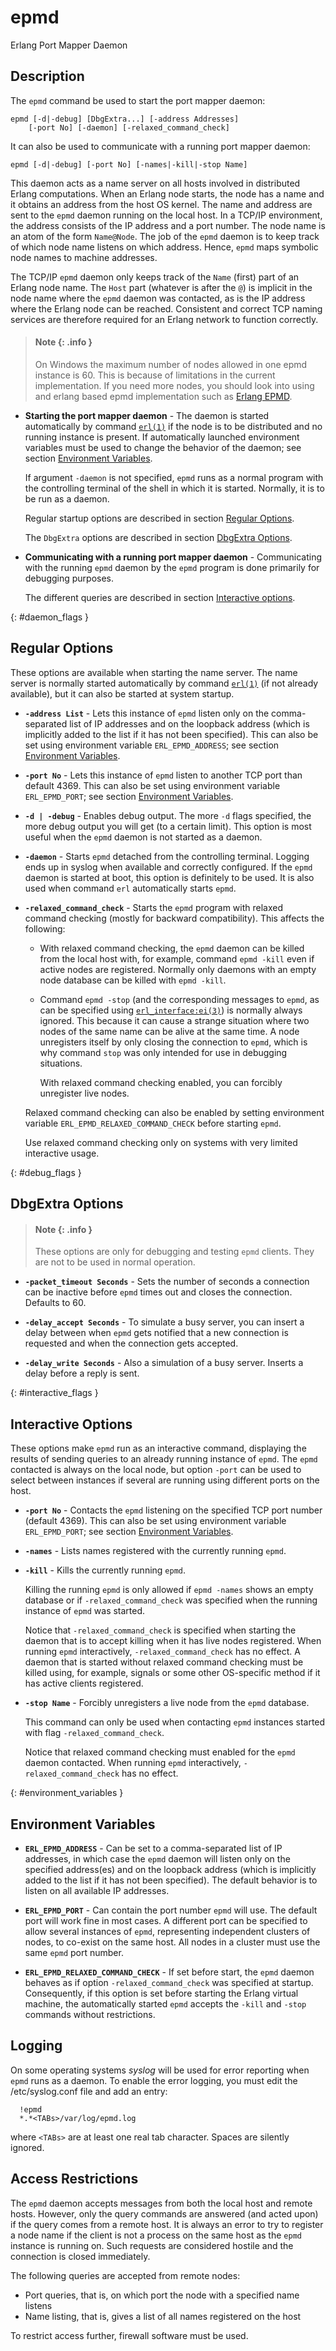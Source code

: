 <!--
%CopyrightBegin%

Copyright Ericsson AB 2023-2025. All Rights Reserved.

Licensed under the Apache License, Version 2.0 (the "License");
you may not use this file except in compliance with the License.
You may obtain a copy of the License at

    http://www.apache.org/licenses/LICENSE-2.0

Unless required by applicable law or agreed to in writing, software
distributed under the License is distributed on an "AS IS" BASIS,
WITHOUT WARRANTIES OR CONDITIONS OF ANY KIND, either express or implied.
See the License for the specific language governing permissions and
limitations under the License.

%CopyrightEnd%
-->
# epmd

Erlang Port Mapper Daemon

## Description

The `epmd` command be used to start the port mapper daemon:

```text
epmd [-d|-debug] [DbgExtra...] [-address Addresses]
    [-port No] [-daemon] [-relaxed_command_check]
```

It can also be used to communicate with a running port mapper daemon:


```text
epmd [-d|-debug] [-port No] [-names|-kill|-stop Name]
```


This daemon acts as a name server on all hosts involved in distributed Erlang
computations. When an Erlang node starts, the node has a name and it obtains an
address from the host OS kernel. The name and address are sent to the `epmd`
daemon running on the local host. In a TCP/IP environment, the address consists
of the IP address and a port number. The node name is an atom of the form
`Name@Node`. The job of the `epmd` daemon is to keep track of which node name
listens on which address. Hence, `epmd` maps symbolic node names to machine
addresses.

The TCP/IP `epmd` daemon only keeps track of the `Name` (first) part of an
Erlang node name. The `Host` part (whatever is after the `@`) is implicit in the
node name where the `epmd` daemon was contacted, as is the IP address where the
Erlang node can be reached. Consistent and correct TCP naming services are
therefore required for an Erlang network to function correctly.

> #### Note {: .info }
>
> On Windows the maximum number of nodes allowed in one epmd instance is 60.
> This is because of limitations in the current implementation. If you need more
> nodes, you should look into using and erlang based epmd implementation such as
> [Erlang EPMD](https://github.com/erlang/epmd).

- **Starting the port mapper daemon** - The daemon is started automatically by
  command [`erl(1)`](erl_cmd.md) if the node is to be distributed and no running
  instance is present. If automatically launched environment variables must be
  used to change the behavior of the daemon; see section
  [Environment Variables](epmd_cmd.md#environment_variables).

  If argument `-daemon` is not specified, `epmd` runs as a normal program with
  the controlling terminal of the shell in which it is started. Normally, it is
  to be run as a daemon.

  Regular startup options are described in section
  [Regular Options](epmd_cmd.md#daemon_flags).

  The `DbgExtra` options are described in section
  [DbgExtra Options](epmd_cmd.md#debug_flags).

- **Communicating with a running port mapper daemon** - Communicating with the
  running `epmd` daemon by the `epmd` program is done primarily for debugging
  purposes.

  The different queries are described in section
  [Interactive options](epmd_cmd.md#interactive_flags).

[](){: #daemon_flags }

## Regular Options

These options are available when starting the name server. The name server is
normally started automatically by command [`erl(1)`](erl_cmd.md) (if not already
available), but it can also be started at system startup.

- **`-address List`** - Lets this instance of `epmd` listen only on the
  comma-separated list of IP addresses and on the loopback address (which is
  implicitly added to the list if it has not been specified). This can also be
  set using environment variable `ERL_EPMD_ADDRESS`; see section
  [Environment Variables](epmd_cmd.md#environment_variables).

- **`-port No`** - Lets this instance of `epmd` listen to another TCP port than
  default 4369. This can also be set using environment variable `ERL_EPMD_PORT`;
  see section [Environment Variables](epmd_cmd.md#environment_variables).

- **`-d | -debug`** - Enables debug output. The more `-d` flags specified, the
  more debug output you will get (to a certain limit). This option is most
  useful when the `epmd` daemon is not started as a daemon.

- **`-daemon`** - Starts `epmd` detached from the controlling terminal. Logging
  ends up in syslog when available and correctly configured. If the `epmd`
  daemon is started at boot, this option is definitely to be used. It is also
  used when command `erl` automatically starts `epmd`.

- **`-relaxed_command_check`** - Starts the `epmd` program with relaxed command
  checking (mostly for backward compatibility). This affects the following:

  - With relaxed command checking, the `epmd` daemon can be killed from the
    local host with, for example, command `epmd -kill` even if active nodes are
    registered. Normally only daemons with an empty node database can be killed
    with `epmd -kill`.
  - Command `epmd -stop` (and the corresponding messages to `epmd`, as can be
    specified using [`erl_interface:ei(3)`](`e:erl_interface:ei.md`)) is
    normally always ignored. This because it can cause a strange situation where
    two nodes of the same name can be alive at the same time. A node unregisters
    itself by only closing the connection to `epmd`, which is why command `stop`
    was only intended for use in debugging situations.

    With relaxed command checking enabled, you can forcibly unregister live
    nodes.

  Relaxed command checking can also be enabled by setting environment variable
  `ERL_EPMD_RELAXED_COMMAND_CHECK` before starting `epmd`.

  Use relaxed command checking only on systems with very limited interactive
  usage.

[](){: #debug_flags }

## DbgExtra Options

> #### Note {: .info }
>
> These options are only for debugging and testing `epmd` clients. They are not
> to be used in normal operation.

- **`-packet_timeout Seconds`** - Sets the number of seconds a connection can be
  inactive before `epmd` times out and closes the connection. Defaults to 60.

- **`-delay_accept Seconds`** - To simulate a busy server, you can insert a
  delay between when `epmd` gets notified that a new connection is requested and
  when the connection gets accepted.

- **`-delay_write Seconds`** - Also a simulation of a busy server. Inserts a
  delay before a reply is sent.

[](){: #interactive_flags }

## Interactive Options

These options make `epmd` run as an interactive command, displaying the results
of sending queries to an already running instance of `epmd`. The `epmd`
contacted is always on the local node, but option `-port` can be used to select
between instances if several are running using different ports on the host.

- **`-port No`** - Contacts the `epmd` listening on the specified TCP port
  number (default 4369). This can also be set using environment variable
  `ERL_EPMD_PORT`; see section
  [Environment Variables](epmd_cmd.md#environment_variables).

- **`-names`** - Lists names registered with the currently running `epmd`.

- **`-kill`** - Kills the currently running `epmd`.

  Killing the running `epmd` is only allowed if `epmd -names` shows an empty
  database or if `-relaxed_command_check` was specified when the running
  instance of `epmd` was started.

  Notice that `-relaxed_command_check` is specified when starting the daemon
  that is to accept killing when it has live nodes registered. When running
  `epmd` interactively, `-relaxed_command_check` has no effect. A daemon that is
  started without relaxed command checking must be killed using, for example,
  signals or some other OS-specific method if it has active clients registered.

- **`-stop Name`** - Forcibly unregisters a live node from the `epmd` database.

  This command can only be used when contacting `epmd` instances started with
  flag `-relaxed_command_check`.

  Notice that relaxed command checking must enabled for the `epmd` daemon
  contacted. When running `epmd` interactively, `-relaxed_command_check` has no
  effect.

[](){: #environment_variables }

## Environment Variables

- **`ERL_EPMD_ADDRESS`** - Can be set to a comma-separated list of IP addresses,
  in which case the `epmd` daemon will listen only on the specified address(es)
  and on the loopback address (which is implicitly added to the list if it has
  not been specified). The default behavior is to listen on all available IP
  addresses.

- **`ERL_EPMD_PORT`** - Can contain the port number `epmd` will use. The default
  port will work fine in most cases. A different port can be specified to allow
  several instances of `epmd`, representing independent clusters of nodes, to
  co-exist on the same host. All nodes in a cluster must use the same `epmd`
  port number.

- **`ERL_EPMD_RELAXED_COMMAND_CHECK`** - If set before start, the `epmd` daemon
  behaves as if option `-relaxed_command_check` was specified at startup.
  Consequently, if this option is set before starting the Erlang virtual
  machine, the automatically started `epmd` accepts the `-kill` and `-stop`
  commands without restrictions.

## Logging

On some operating systems _syslog_ will be used for error reporting when `epmd`
runs as a daemon. To enable the error logging, you must edit the
/etc/syslog.conf file and add an entry:

```text
  !epmd
  *.*<TABs>/var/log/epmd.log
```

where `<TABs>` are at least one real tab character. Spaces are silently ignored.

## Access Restrictions

The `epmd` daemon accepts messages from both the local host and remote hosts.
However, only the query commands are answered (and acted upon) if the query
comes from a remote host. It is always an error to try to register a node name
if the client is not a process on the same host as the `epmd` instance is
running on. Such requests are considered hostile and the connection is closed
immediately.

The following queries are accepted from remote nodes:

- Port queries, that is, on which port the node with a specified name listens
- Name listing, that is, gives a list of all names registered on the host

To restrict access further, firewall software must be used.
